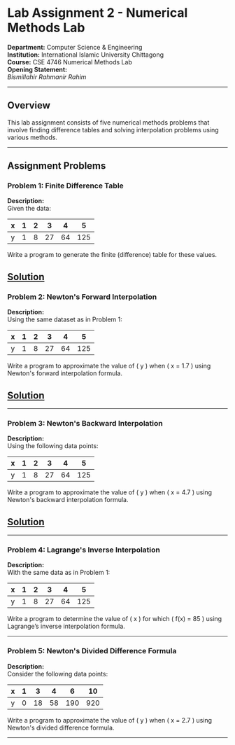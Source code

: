 # Lab Assignment 2 - Numerical Methods Lab

**Department:** Computer Science & Engineering  
**Institution:** International Islamic University Chittagong  
**Course:** CSE 4746 Numerical Methods Lab  
**Opening Statement:**  
_Bismillahir Rahmanir Rahim_

---

## Overview

This lab assignment consists of five numerical methods problems that involve finding difference tables and solving interpolation problems using various methods.

---

## Assignment Problems

### Problem 1: Finite Difference Table

**Description:**  
Given the data:

| x   | 1   | 2   | 3   | 4   | 5   |
| --- | --- | --- | --- | --- | --- |
| y   | 1   | 8   | 27  | 64  | 125 |

Write a program to generate the finite (difference) table for these values.

## [**Solution**](https://github.com/MM-Mamunn/Numerical-Method-Lab/blob/main/Lab%20Assignment%202/Lab%20Assignment%202.1.cpp)

### Problem 2: Newton's Forward Interpolation

**Description:**  
Using the same dataset as in Problem 1:

| x   | 1   | 2   | 3   | 4   | 5   |
| --- | --- | --- | --- | --- | --- |
| y   | 1   | 8   | 27  | 64  | 125 |

Write a program to approximate the value of \( y \) when \( x = 1.7 \) using Newton's forward interpolation formula.

## [**Solution**](https://github.com/MM-Mamunn/Numerical-Method-Lab/blob/main/Lab%20Assignment%202/Lab%20Assignment%202.2.cpp)

---

### Problem 3: Newton's Backward Interpolation

**Description:**  
Using the following data points:

| x   | 1   | 2   | 3   | 4   | 5   |
| --- | --- | --- | --- | --- | --- |
| y   | 1   | 8   | 27  | 64  | 125 |

Write a program to approximate the value of \( y \) when \( x = 4.7 \) using Newton's backward interpolation formula.

## [**Solution**](https://github.com/MM-Mamunn/Numerical-Method-Lab/blob/main/Lab%20Assignment%202/Lab%20Assignment%202.3.cpp)

---

### Problem 4: Lagrange's Inverse Interpolation

**Description:**  
With the same data as in Problem 1:

| x   | 1   | 2   | 3   | 4   | 5   |
| --- | --- | --- | --- | --- | --- |
| y   | 1   | 8   | 27  | 64  | 125 |

Write a program to determine the value of \( x \) for which \( f(x) = 85 \) using Lagrange’s inverse interpolation formula.

---

### Problem 5: Newton's Divided Difference Formula

**Description:**  
Consider the following data points:

| x   | 1   | 3   | 4   | 6   | 10  |
| --- | --- | --- | --- | --- | --- |
| y   | 0   | 18  | 58  | 190 | 920 |

Write a program to approximate the value of \( y \) when \( x = 2.7 \) using Newton's divided difference formula.

---
